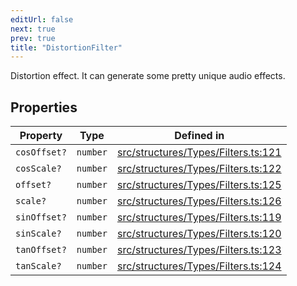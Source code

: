 ```yaml
---
editUrl: false
next: true
prev: true
title: "DistortionFilter"
---
```


Distortion effect. It can generate some pretty unique audio effects.

## Properties

| Property | Type | Defined in |
| ------ | ------ | ------ |
| `cosOffset?` | `number` | [src/structures/Types/Filters.ts:121](https://github.com/appujet/lavalink-client/blob/4880e032861893b27e80b7c2d6c36639afbb3479/src/structures/Types/Filters.ts#L121) |
| `cosScale?` | `number` | [src/structures/Types/Filters.ts:122](https://github.com/appujet/lavalink-client/blob/4880e032861893b27e80b7c2d6c36639afbb3479/src/structures/Types/Filters.ts#L122) |
| `offset?` | `number` | [src/structures/Types/Filters.ts:125](https://github.com/appujet/lavalink-client/blob/4880e032861893b27e80b7c2d6c36639afbb3479/src/structures/Types/Filters.ts#L125) |
| `scale?` | `number` | [src/structures/Types/Filters.ts:126](https://github.com/appujet/lavalink-client/blob/4880e032861893b27e80b7c2d6c36639afbb3479/src/structures/Types/Filters.ts#L126) |
| `sinOffset?` | `number` | [src/structures/Types/Filters.ts:119](https://github.com/appujet/lavalink-client/blob/4880e032861893b27e80b7c2d6c36639afbb3479/src/structures/Types/Filters.ts#L119) |
| `sinScale?` | `number` | [src/structures/Types/Filters.ts:120](https://github.com/appujet/lavalink-client/blob/4880e032861893b27e80b7c2d6c36639afbb3479/src/structures/Types/Filters.ts#L120) |
| `tanOffset?` | `number` | [src/structures/Types/Filters.ts:123](https://github.com/appujet/lavalink-client/blob/4880e032861893b27e80b7c2d6c36639afbb3479/src/structures/Types/Filters.ts#L123) |
| `tanScale?` | `number` | [src/structures/Types/Filters.ts:124](https://github.com/appujet/lavalink-client/blob/4880e032861893b27e80b7c2d6c36639afbb3479/src/structures/Types/Filters.ts#L124) |
